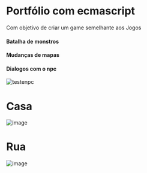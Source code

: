 # Portfólio com ecmascript
Com objetivo de criar um game semelhante aos Jogos

#### Batalha de monstros

#### Mudanças de mapas

#### Dialogos com o npc
![testenpc](https://user-images.githubusercontent.com/19413241/209397012-e67ac093-0e69-4c68-8e86-e77c2d07c878.gif)

# Casa
![image](https://user-images.githubusercontent.com/19413241/198895396-26d790ff-09d1-4939-984f-a9cb0ad2c9b7.png)

# Rua
![image](https://user-images.githubusercontent.com/19413241/198895433-b5e8f949-5c70-405f-bd77-c8318dd89f89.png)
